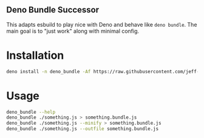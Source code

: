 ## Deno Bundle Successor

This adapts esbuild to play nice with Deno and behave like `deno bundle`.
The main goal is to "just work" along with minimal config.

# Installation
```sh
deno install -n deno_bundle -Af https://raw.githubusercontent.com/jeff-hykin/deno_bundle/master/main.js
```

# Usage
```sh
deno_bundle --help
deno_bundle ./something.js > something.bundle.js
deno_bundle ./something.js --minify > something.bundle.js
deno_bundle ./something.js --outfile something.bundle.js
```